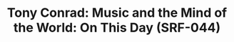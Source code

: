---
inv_num: 2017-044
add_credit:
url: 2017-044-on-this-day
title: 'Tony Conrad: Music and the Mind of the World: On This Day (SRF-044)'
year: '2017'
display_year: '2017'
medium: Twitter bot
dims:
pitch: Bot so u can follow Tony Conrads Music and the Mind of the World 40 yrs l8r
  on the daily uptake ....
ps:
live_url: https://twitter.com/on_this_day_mmw
youtube:
related_code:
subheading:
download:
commission:
layout: things-i-made
---